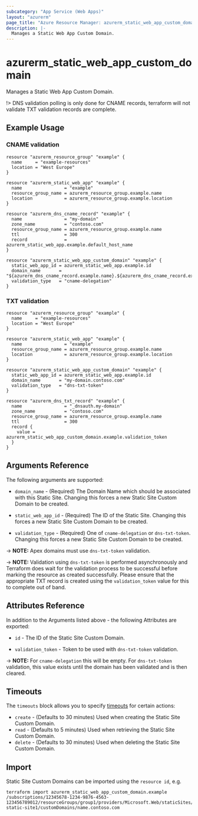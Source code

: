 ```yaml
---
subcategory: "App Service (Web Apps)"
layout: "azurerm"
page_title: "Azure Resource Manager: azurerm_static_web_app_custom_domain"
description: |-
  Manages a Static Web App Custom Domain.
---
```


# azurerm_static_web_app_custom_domain

Manages a Static Web App Custom Domain.

!> DNS validation polling is only done for CNAME records, terraform will not validate TXT validation records are complete.

## Example Usage

### CNAME validation

```hcl
resource "azurerm_resource_group" "example" {
  name     = "example-resources"
  location = "West Europe"
}

resource "azurerm_static_web_app" "example" {
  name                = "example"
  resource_group_name = azurerm_resource_group.example.name
  location            = azurerm_resource_group.example.location
}

resource "azurerm_dns_cname_record" "example" {
  name                = "my-domain"
  zone_name           = "contoso.com"
  resource_group_name = azurerm_resource_group.example.name
  ttl                 = 300
  record              = azurerm_static_web_app.example.default_host_name
}

resource "azurerm_static_web_app_custom_domain" "example" {
  static_web_app_id = azurerm_static_web_app.example.id
  domain_name       = "${azurerm_dns_cname_record.example.name}.${azurerm_dns_cname_record.example.zone_name}"
  validation_type   = "cname-delegation"
}
```

### TXT validation

```hcl
resource "azurerm_resource_group" "example" {
  name     = "example-resources"
  location = "West Europe"
}

resource "azurerm_static_web_app" "example" {
  name                = "example"
  resource_group_name = azurerm_resource_group.example.name
  location            = azurerm_resource_group.example.location
}

resource "azurerm_static_web_app_custom_domain" "example" {
  static_web_app_id = azurerm_static_web_app.example.id
  domain_name       = "my-domain.contoso.com"
  validation_type   = "dns-txt-token"
}

resource "azurerm_dns_txt_record" "example" {
  name                = "_dnsauth.my-domain"
  zone_name           = "contoso.com"
  resource_group_name = azurerm_resource_group.example.name
  ttl                 = 300
  record {
    value = azurerm_static_web_app_custom_domain.example.validation_token
  }
}
```

## Arguments Reference

The following arguments are supported:

* `domain_name` - (Required) The Domain Name which should be associated with this Static Site. Changing this forces a new Static Site Custom Domain to be created.

* `static_web_app_id` - (Required) The ID of the Static Site. Changing this forces a new Static Site Custom Domain to be created.

* `validation_type` - (Required) One of `cname-delegation` or `dns-txt-token`. Changing this forces a new Static Site Custom Domain to be created.

-> **NOTE:** Apex domains must use `dns-txt-token` validation.

-> **NOTE:** Validation using `dns-txt-token` is performed asynchronously and Terraform does wait for the validation process to be successful before marking the resource as created successfully. Please ensure that the appropriate TXT record is created using the `validation_token` value for this to complete out of band. 

## Attributes Reference

In addition to the Arguments listed above - the following Attributes are exported:

* `id` - The ID of the Static Site Custom Domain.

* `validation_token` - Token to be used with `dns-txt-token` validation.

-> **NOTE:** For `cname-delegation` this will be empty. For `dns-txt-token` validation, this value exists until the domain has been validated and is then cleared. 

## Timeouts

The `timeouts` block allows you to specify [timeouts](https://www.terraform.io/language/resources/syntax#operation-timeouts) for certain actions:

* `create` - (Defaults to 30 minutes) Used when creating the Static Site Custom Domain.
* `read` - (Defaults to 5 minutes) Used when retrieving the Static Site Custom Domain.
* `delete` - (Defaults to 30 minutes) Used when deleting the Static Site Custom Domain.

## Import

Static Site Custom Domains can be imported using the `resource id`, e.g.

```shell
terraform import azurerm_static_web_app_custom_domain.example /subscriptions/12345678-1234-9876-4563-123456789012/resourceGroups/group1/providers/Microsoft.Web/staticSites/my-static-site1/customDomains/name.contoso.com
```
